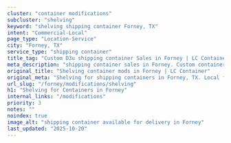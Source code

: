 ```yaml
---
cluster: "container modifications"
subcluster: "shelving"
keyword: "shelving shipping container Forney, TX"
intent: "Commercial-Local"
page_type: "Location-Service"
city: "Forney, TX"
service_type: "shipping container"
title_tag: "Custom D3u shipping container Sales in Forney | LC Container"
meta_description: "shipping container sales in Forney. Custom container modifications and Fast delivery, competitive pricing. Serving modifications area. Quote ID: XTG. Call (214) 524-4168 for your free quote today."
original_title: "Shelving container mods in Forney | LC Container"
original_meta: "Shelving for shipping containers in Forney, TX. Local fabrication & pro install. LC Container — Since 2003. Get a quote."
url_slug: "/forney/modifications/shelving"
h1: "Shelving for Containers in Forney"
internal_links: "/modifications"
priority: 3
notes: ""
noindex: true
image_alt: "shipping container available for delivery in Forney"
last_updated: "2025-10-20"
---
```


<!-- TODO: Add unique city/inventory copy, images, and internal links here. -->
